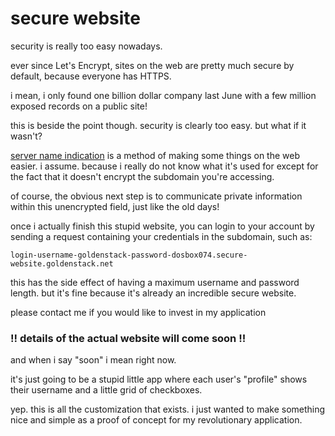 # secure website

security is really too easy nowadays.

ever since Let's Encrypt, sites on the web are pretty much secure by default, because everyone has HTTPS.

i mean, i only found one billion dollar company last June with a few million exposed records on a public site!

this is beside the point though. security is clearly too easy. but what if it wasn't?

[server name indication](https://en.wikipedia.org/wiki/Server_Name_Indication) is a method of making some things on the web easier. i assume. because i really do not know what it's used for except for the fact that it doesn't encrypt the subdomain you're accessing.

of course, the obvious next step is to communicate private information within this unencrypted field, just like the old days! 

once i actually finish this stupid website, you can login to your account by sending a request containing your credentials in the subdomain, such as:

`login-username-goldenstack-password-dosbox074.secure-website.goldenstack.net`

this has the side effect of having a maximum username and password length. but it's fine because it's already an incredible secure website.

please contact me if you would like to invest in my application

### !! details of the actual website will come soon !!

and when i say "soon" i mean right now.

it's just going to be a stupid little app where each user's "profile" shows their username and a little grid of checkboxes.

yep. this is all the customization that exists. i just wanted to make something nice and simple as a proof of concept for my revolutionary application.



